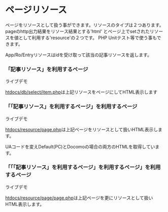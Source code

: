 # ページリソース

ページをリソースとして扱う事ができます。リソースのタイプは２つあります。pageのhttp出力結果をリソース結果とする'html' とページ上でsetされたリソースを値として利用する'resource'の２つです。
PHP Unitテスト等で使う事もできます。

App/Ro/Entryリソースはidを受け取って該当の記事リソースを返します。

### 「記事リソース」を利用するページ
ライブデモ

[htdocs/db/select/item.php](/htdocs/db/select/item.php)は上記リソースをページにしてHTML表示します

### 「「記事リソース」を利用するページ」を利用するページ
ライブデモ

[htdocs/resource/page.php](/htdocs/resource/page.php)は上記ページをリソースとして扱いHTML表示します。

UAコードを変えDefault(PC)とDocomoの場合の両方のHTMLを取得しています。

### 「「「記事リソース」を利用するページ」を利用するページ」を利用するページ
ライブデモ

[htdocs/resource/page/page.php](/htdocs/resource/page/page.php)は上記ページを更にリソースとして扱いHTML表示します。
